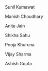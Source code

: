 Sunil Kumawat






Manish Choudhary


Anita Jain





Shikha Sahu


Pooja Khuruna



Vijay Sharma


Ashish Gupta

